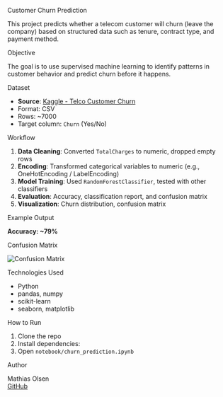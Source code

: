 Customer Churn Prediction

This project predicts whether a telecom customer will churn (leave the company) based on structured data such as tenure, contract type, and payment method.

Objective

The goal is to use supervised machine learning to identify patterns in customer behavior and predict churn before it happens.

Dataset

- **Source**: [Kaggle - Telco Customer Churn](https://www.kaggle.com/datasets/blastchar/telco-customer-churn)
- Format: CSV
- Rows: ~7000
- Target column: `Churn` (Yes/No)

Workflow

1. **Data Cleaning**: Converted `TotalCharges` to numeric, dropped empty rows
2. **Encoding**: Transformed categorical variables to numeric (e.g., OneHotEncoding / LabelEncoding)
3. **Model Training**: Used `RandomForestClassifier`, tested with other classifiers
4. **Evaluation**: Accuracy, classification report, and confusion matrix
5. **Visualization**: Churn distribution, confusion matrix

Example Output

**Accuracy: ~79%**

Confusion Matrix

![Confusion Matrix](notebook/confusion_matrix.png)

Technologies Used

- Python
- pandas, numpy
- scikit-learn
- seaborn, matplotlib

How to Run

1. Clone the repo
2. Install dependencies:
3. Open `notebook/churn_prediction.ipynb`

Author

Mathias Olsen  
[GitHub](https://github.com/MathiasOlsen-git)
